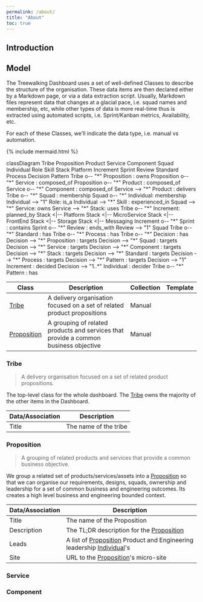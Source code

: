 ```yaml
---
permalink: /about/
title: "About"
toc: true
---
```


## Introduction

## Model

The Treewalking Dashboard uses a set of well-defined Classes to describe the structure of the organisation. These data
items are then declared either by a Markdown page, or via a data extraction script. Usually, Markdown files represent
data that changes at a glacial pace, i.e. squad names and membership, etc, while other types of data is more real-time
thus is extracted using automated scripts, i.e. Sprint/Kanban metrics, Availability, etc.

For each of these Classes, we'll indicate the data type, i.e. manual vs automation.

{% include mermaid.html %}

<div class="mermaid">
    classDiagram
    Tribe
    Proposition
    Product
    Service
    Component
    Squad
    Individual
    Role
    Skill
    Stack
    Platform
    Increment
    Sprint
    Review
    Standard
    Process
    Decision
    Pattern
    Tribe o-- "*" Proposition : owns
    Proposition o-- "*" Service : composed_of
    Proposition o-- "*" Product : composed_of
    Service o-- "*" Component : composed_of
    Service --> "*" Product : delivers 
    Tribe o-- "*" Squad : membership
    Squad o-- "*" Individual: membership
    Individual --> "1" Role: is_a
    Individual --> "*" Skill : experienced_in
    Squad --> "*" Service: owns
    Service --> "*" Stack: uses
    Tribe o-- "*" Increment: planned_by
    Stack <|-- Platform
    Stack <|-- MicroService
    Stack <|-- FrontEnd
    Stack <|-- Storage
    Stack <|-- Messaging
    Increment o-- "*" Sprint : contains
    Sprint o-- "*" Review : ends_with
    Review --> "1" Squad
    Tribe o-- "*" Standard : has
    Tribe o-- "*" Process : has
    Tribe o-- "*" Decision : has
    Decision --> "*" Proposition : targets
    Decision --> "*" Squad : targets
    Decision --> "*" Service : targets
    Decision --> "*" Component : targets
    Decision --> "*" Stack : targets
    Decision --> "*" Standard : targets
    Decision --> "*" Process : targets
    Decision --> "*" Pattern : targets
    Decision --> "1" Increment : decided
    Decision --> "1..*" Individual : decider
    Tribe o-- "*" Pattern : has
</div>

| Class                       | Description                                                                          | Collection   | Template        |
|-----------------------------|--------------------------------------------------------------------------------------|--------------|-----------------|
| [Tribe](#tribe)             | A delivery organisation focused on a set of related product propositions             | Manual       |                 |
| [Proposition](#proposition) | A grouping of related products and services that provide a common business objective | Manual       | 


### Tribe

> A delivery organisation focused on a set of related product propositions.

The top-level class for the whole dashboard. The [Tribe](#Tribe) owns the majority of the other items in the Dashboard.


| Data/Association | Description                                                                                       |
|------------------|---------------------------------------------------------------------------------------------------|
| Title            | The name of the tribe                                                                             |


### Proposition

> A grouping of related products and services that provide a common business objective.

We group a related set of products/services/assets into a [Proposition](#proposition) so that we can organise our
requirements, designs, squads, ownership and leadership for a set of common business and engineering outcomes. Its 
creates a high level business and engineering bounded context.

| Data/Association | Description                                                                                          |
|------------------|------------------------------------------------------------------------------------------------------|
| Title            | The name of the Proposition                                                                          |
| Description      | The TL;DR description for the [Proposition](#proposition)                                            |
| Leads            | A list of [Proposition](#proposition) Product and Engineering leadership [Individual](#individual)'s |
| Site             | URL to the [Proposition](#proposition)'s micro-site                                                  |

### Service

### Component